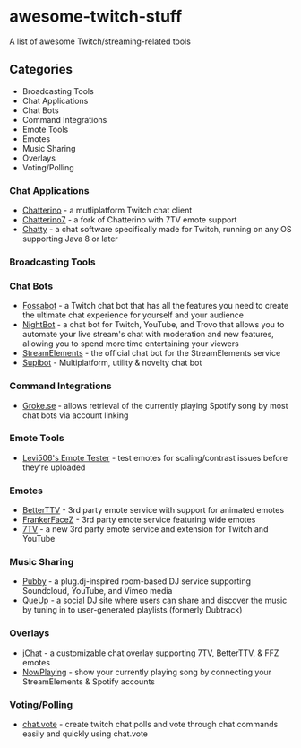 # awesome-twitch-stuff
A list of awesome Twitch/streaming-related tools

## Categories
 - Broadcasting Tools
 - Chat Applications
 - Chat Bots
 - Command Integrations
 - Emote Tools
 - Emotes
 - Music Sharing
 - Overlays
 - Voting/Polling

### Chat Applications

 - [Chatterino](https://chatterino.com) - a mutliplatform Twitch chat client
 - [Chatterino7](https://github.com/SevenTV/chatterino7) - a fork of Chatterino with 7TV emote support
 - [Chatty](https://chatty.github.io) - a chat software specifically made for Twitch, running on any OS supporting Java 8 or later

### Broadcasting Tools



### Chat Bots

 - [Fossabot](https://fossabot.com) - a Twitch chat bot that has all the features you need to create the ultimate chat experience for yourself and your audience
 - [NightBot](https://nightbot.tv) - a chat bot for Twitch, YouTube, and Trovo that allows you to automate your live stream's chat with moderation and new features, allowing you to spend more time entertaining your viewers
 - [StreamElements](https://streamelements.com) - the official chat bot for the StreamElements service
 - [Supibot](https://supinic.com) - Multiplatform, utility & novelty chat bot

### Command Integrations

 - [Groke.se](https://groke.se/twitch/spotify) - allows retrieval of the currently playing Spotify song by most chat bots via account linking

### Emote Tools

 - [Levi506's Emote Tester](https://levi506.net/emote-tester) - test emotes for scaling/contrast issues before they're uploaded

### Emotes

 - [BetterTTV](https://betterttv.com) - 3rd party emote service with support for animated emotes
 - [FrankerFaceZ](https://frankerfacez.com) - 3rd party emote service featuring wide emotes
 - [7TV](https://7tv.app) - a new 3rd party emote service and extension for Twitch and YouTube

### Music Sharing

 - [Pubby](https://pubby.club) - a plug.dj-inspired room-based DJ service supporting Soundcloud, YouTube, and Vimeo media
 - [QueUp](https://queup.net) - a social DJ site where users can share and discover the music by tuning in to user-generated playlists (formerly Dubtrack)

### Overlays

 - [jChat](https://www.giambaj.it/twitch/jchat/) - a customizable chat overlay supporting 7TV, BetterTTV, & FFZ emotes
 - [NowPlaying](https://widget.nowplaying.site/) - show your currently playing song by connecting your StreamElements & Spotify accounts

### Voting/Polling

 - [chat.vote](https://chat.vote) - create twitch chat polls and vote through chat commands easily and quickly using chat.vote 

